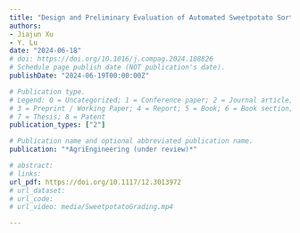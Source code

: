 ```yaml
---
title: "Design and Preliminary Evaluation of Automated Sweetpotato Sorting Mechanisms"
authors: 
- Jiajun Xu
- Y. Lu
date: "2024-06-18"
# doi: https://doi.org/10.1016/j.compag.2024.108826
# Schedule page publish date (NOT publication's date).
publishDate: "2024-06-19T00:00:00Z"

# Publication type.
# Legend: 0 = Uncategorized; 1 = Conference paper; 2 = Journal article;
# 3 = Preprint / Working Paper; 4 = Report; 5 = Book; 6 = Book section;
# 7 = Thesis; 8 = Patent
publication_types: ["2"]

# Publication name and optional abbreviated publication name.
publication: "*AgriEngineering (under review)*"

# abstract: 
# links: 
url_pdf: https://doi.org/10.1117/12.3013972
# url_dataset:
# url_code: 
# url_video: media/SweetpotatoGrading.mp4

---
```

